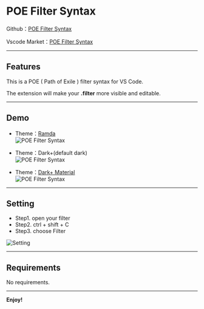 # POE Filter Syntax

Github：[POE Filter Syntax](https://github.com/explooosion/PoeFilterSyntax)

Vscode Market：[POE Filter Syntax](https://github.com/explooosion/PoeFilterSyntax)

-------

## Features

This is a POE ( Path of Exile ) filter syntax for VS Code.

The extension will make your **.filter** more visible and editable.

-------

## Demo
  
+ Theme：[Ramda](https://marketplace.visualstudio.com/items?itemName=gluons.ramda-theme)  
![POE Filter Syntax](https://raw.githubusercontent.com/explooosion/PoeFilterSyntax/master/images/poe-filter-syntax-ramda.jpg)

+ Theme：Dark+(default dark)  
![POE Filter Syntax](https://raw.githubusercontent.com/explooosion/PoeFilterSyntax/master/images/poe-filter-syntax-dark.jpg)  

+ Theme：[Dark+ Material](https://marketplace.visualstudio.com/items?itemName=vangware.dark-plus-material)  
![POE Filter Syntax](https://raw.githubusercontent.com/explooosion/PoeFilterSyntax/master/images/poe-filter-syntax-dark-material.jpg)

-------

## Setting

+ Step1. open your filter
+ Step2. ctrl + shift + C
+ Step3. choose Filter
  
![Setting](https://raw.githubusercontent.com/explooosion/PoeFilterSyntax/master/images/setting1.jpg)

-------

## Requirements

No requirements.

-------

**Enjoy!**
